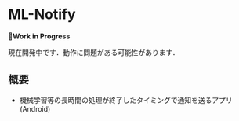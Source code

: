 # ML-Notify

**🚧Work in Progress**

現在開発中です．動作に問題がある可能性があります．

## 概要
- 機械学習等の長時間の処理が終了したタイミングで通知を送るアプリ(Android)
